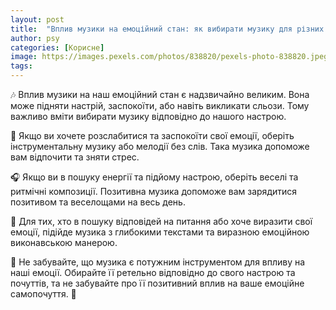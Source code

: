 ```yaml
---
layout: post
title:  "Вплив музики на емоційний стан: як вибирати музику для різних настроїв."
author: psy
categories: [Корисне]
image: https://images.pexels.com/photos/838820/pexels-photo-838820.jpeg?auto=compress&cs=tinysrgb&fit=crop&h=627&w=1200
tags: 
---
```


🎶 Вплив музики на наш емоційний стан є надзвичайно великим. Вона може підняти настрій, заспокоїти, або навіть викликати сльози. Тому важливо вміти вибирати музику відповідно до нашого настрою. 

🎵 Якщо ви хочете розслабитися та заспокоїти свої емоції, оберіть інструментальну музику або мелодії без слів. Така музика допоможе вам відпочити та зняти стрес. 

🎧 Якщо ви в пошуку енергії та підйому настрою, оберіть веселі та ритмічні композиції. Позитивна музика допоможе вам зарядитися позитивом та веселощами на весь день. 

🎸 Для тих, хто в пошуку відповідей на питання або хоче виразити свої емоції, підійде музика з глибокими текстами та виразною емоційною виконавською манерою. 

🎼 Не забувайте, що музика є потужним інструментом для впливу на наші емоції. Обирайте її ретельно відповідно до свого настрою та почуттів, та не забувайте про її позитивний вплив на ваше емоційне самопочуття. 🎵


